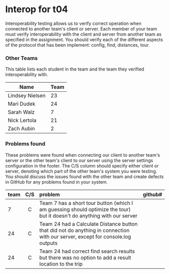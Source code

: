# Interop for t04

Interoperability testing allows us to verify correct operation when connected to another team's client or server.
Each member of your team must verify interoperability with the client and server from another team as specified in the assignment.
You should verify each of the different aspects of the protocol that has been implement:  config, find, distances, tour.
 
### Other Teams

This table lists each student in the team and the team they verified interoperability with.

| Name | Team |
| ---- | ---- |
| Lindsey Nielsen | 23 |
| Mari Dudek | 24 |
| Sarah Walz | 7 |
| Nick Lertola | 21 |
| Zach Aubin | 2 |

### Problems found

These problems were found when connecting our client to another team's server or the other team's client to our server using the server settings configuration in the footer.
The C/S column should specify either client or server, denoting which part of the other team's system you were testing.
You should discuss the issues found with the other team and create defects in GitHub for any problems found in your system.

| team | C/S | problem | github# |
| :--- | :---: | :--- | --- |
| 7 | C | Team 7 has a short tour button (which I am guessing should optimize the tour) but it doesn't do anything with our server |  |
| 24 | C | Team 24 had a Calculate Distance button that did not do anything in connection with our server, except for console.log outputs |  |
| 24 | C | Team 24 had correct find search results but there was no option to add a result location to the trip |  |
